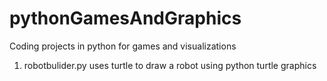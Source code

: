 # pythonGamesAndGraphics
Coding projects in python for games and visualizations 

1. robotbulider.py uses turtle to draw a robot using python turtle graphics 
